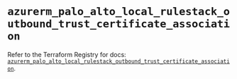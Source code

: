 # `azurerm_palo_alto_local_rulestack_outbound_trust_certificate_association`

Refer to the Terraform Registry for docs: [`azurerm_palo_alto_local_rulestack_outbound_trust_certificate_association`](https://registry.terraform.io/providers/hashicorp/azurerm/3.104.0/docs/resources/palo_alto_local_rulestack_outbound_trust_certificate_association).
